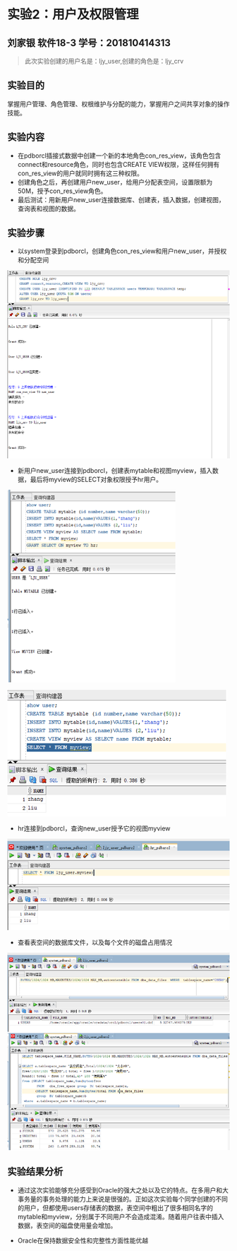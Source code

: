# 实验2：用户及权限管理

## 刘家银 软件18-3 学号：201810414313

> 此次实验创建的用户名是：ljy_user,创建的角色是：ljy_crv

## 实验目的

掌握用户管理、角色管理、权根维护与分配的能力，掌握用户之间共享对象的操作技能。

## 实验内容

- 在pdborcl插接式数据中创建一个新的本地角色con_res_view，该角色包含connect和resource角色，同时也包含CREATE VIEW权限，这样任何拥有con_res_view的用户就同时拥有这三种权限。
- 创建角色之后，再创建用户new_user，给用户分配表空间，设置限额为50M，授予con_res_view角色。
- 最后测试：用新用户new_user连接数据库、创建表，插入数据，创建视图，查询表和视图的数据。



## 实验步骤

- 以system登录到pdborcl，创建角色con_res_view和用户new_user，并授权和分配空间

<img src="step1.png" alt="第一步" style="zoom:80%;" />

- 新用户new_user连接到pdborcl，创建表mytable和视图myview，插入数据，最后将myview的SELECT对象权限授予hr用户。

<img src="step_2.png" alt="创建表和视图" style="zoom:80%;" />

![select*from myview](step_2_1.png)

- hr连接到pdborcl，查询new_user授予它的视图myview

<img src="step3_hr.png" alt="hr查询myview" style="zoom:80%;" />

- 查看表空间的数据库文件，以及每个文件的磁盘占用情况

<img src="step3_1.png" alt="表空间数据库文件" style="zoom: 67%;" />

<img src="step3_2.png" alt="每个文件磁盘占用情况" style="zoom: 67%;" />

## 实验结果分析

- 通过这次实验能够充分感受到Oracle的强大之处以及它的特点。在多用户和大事务量的事务处理的能力上来说是很强的。正如这次实验每个同学创建的不同的用户，但都使用users存储表的数据，表空间中粗出了很多相同名字的mytable和myview，分别属于不同用户不会造成混淆。随着用户往表中插入数据，表空间的磁盘使用量会增加。

- Oracle在保持数据安全性和完整性方面性能优越